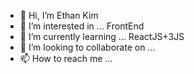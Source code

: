 - 👋 Hi, I’m Ethan Kim
- 👀 I’m interested in ... FrontEnd
- 🌱 I’m currently learning ... ReactJS+3JS
- 💞️ I’m looking to collaborate on ...
- 📫 How to reach me ...

<!---
ByeByeKIMKIM/ByeByeKIMKIM is a ✨ special ✨ repository because its `README.md` (this file) appears on your GitHub profile.
You can click the Preview link to take a look at your changes.
--->
